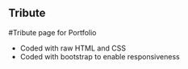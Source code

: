 ## Tribute
#Tribute page for Portfolio

  - Coded with raw HTML and CSS
  - Coded with bootstrap to enable responsiveness
